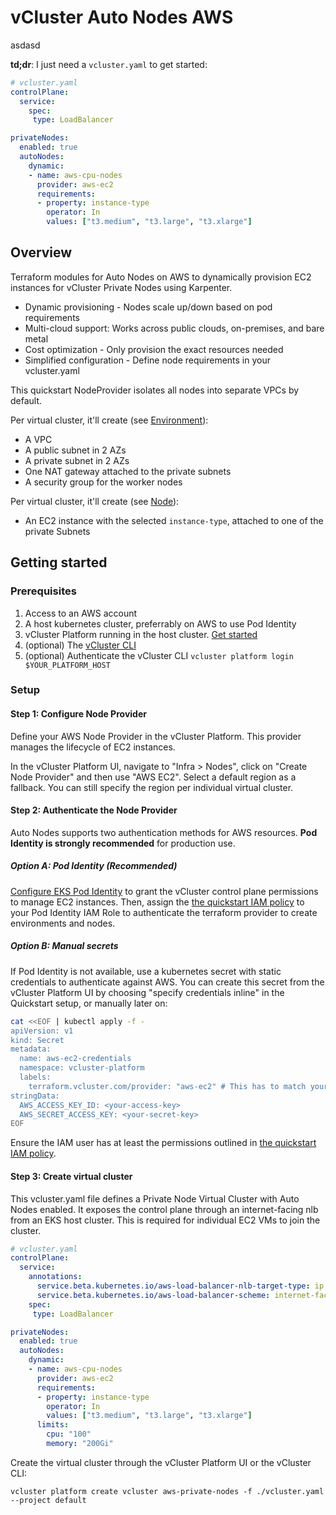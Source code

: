 # vCluster Auto Nodes AWS

asdasd

**td;dr**: I just need a `vcluster.yaml` to get started:

```yaml
# vcluster.yaml
controlPlane:
  service:
    spec:
     type: LoadBalancer

privateNodes:
  enabled: true
  autoNodes:
    dynamic:
    - name: aws-cpu-nodes
      provider: aws-ec2
      requirements:
      - property: instance-type
        operator: In
        values: ["t3.medium", "t3.large", "t3.xlarge"]
```

## Overview

Terraform modules for Auto Nodes on AWS to dynamically provision EC2 instances for vCluster Private Nodes using Karpenter.

- Dynamic provisioning - Nodes scale up/down based on pod requirements
- Multi-cloud support: Works across public clouds, on-premises, and bare metal
- Cost optimization - Only provision the exact resources needed
- Simplified configuration - Define node requirements in your vcluster.yaml

This quickstart NodeProvider isolates all nodes into separate VPCs by default.

Per virtual cluster, it'll create (see [Environment](./environment/)):

- A VPC
- A public subnet in 2 AZs
- A private subnet in 2 AZs
- One NAT gateway attached to the private subnets
- A security group for the worker nodes

Per virtual cluster, it'll create (see [Node](./node/)):

- An EC2 instance with the selected `instance-type`, attached to one of the private Subnets

## Getting started

### Prerequisites

1. Access to an AWS account
2. A host kubernetes cluster, preferrably on AWS to use Pod Identity
3. vCluster Platform running in the host cluster. [Get started](https://www.vcluster.com/docs/platform/install/quick-start-guide)
4. (optional) The [vCluster CLI](https://www.vcluster.com/docs/vcluster/#deploy-vcluster)
5. (optional) Authenticate the vCluster CLI `vcluster platform login $YOUR_PLATFORM_HOST`

### Setup

#### Step 1: Configure Node Provider

Define your AWS Node Provider in the vCluster Platform. This provider manages the lifecycle of EC2 instances.

In the vCluster Platform UI, navigate to "Infra > Nodes", click on "Create Node Provider" and then use "AWS EC2".
Select a default region as a fallback. You can still specify the region per individual virtual cluster.

#### Step 2: Authenticate the Node Provider

Auto Nodes supports two authentication methods for AWS resources. **Pod Identity is strongly recommended** for production use.

##### Option A: Pod Identity (Recommended)

[Configure EKS Pod Identity](https://docs.aws.amazon.com/eks/latest/userguide/pod-identities.html) to grant the vCluster control plane permissions to manage EC2 instances.
Then, assign the [the quickstart IAM policy](./docs/auto_nodes_policy.json) to your Pod Identity IAM Role to authenticate the terraform provider to create environments and nodes.

##### Option B: Manual secrets

If Pod Identity is not available, use a kubernetes secret with static credentials to authenticate against AWS.
You can create this secret from the vCluster Platform UI by choosing "specify credentials inline" in the Quickstart setup, or manually later on:

```bash
cat <<EOF | kubectl apply -f -
apiVersion: v1
kind: Secret
metadata:
  name: aws-ec2-credentials
  namespace: vcluster-platform
  labels:
    terraform.vcluster.com/provider: "aws-ec2" # This has to match your provider name
stringData:
  AWS_ACCESS_KEY_ID: <your-access-key> 
  AWS_SECRET_ACCESS_KEY: <your-secret-key>
EOF
```

Ensure the IAM user has at least the permissions outlined in [the quickstart IAM policy](./docs/auto_nodes_policy.json).

#### Step 3: Create virtual cluster

This vcluster.yaml file defines a Private Node Virtual Cluster with Auto Nodes enabled. It exposes the control plane through an internet-facing nlb from an EKS host cluster. This is required for individual EC2 VMs to join the cluster.

```yaml
# vcluster.yaml
controlPlane:
  service:
    annotations:
      service.beta.kubernetes.io/aws-load-balancer-nlb-target-type: ip
      service.beta.kubernetes.io/aws-load-balancer-scheme: internet-facing
    spec:
     type: LoadBalancer

privateNodes:
  enabled: true
  autoNodes:
    dynamic:
    - name: aws-cpu-nodes
      provider: aws-ec2
      requirements:
      - property: instance-type
        operator: In
        values: ["t3.medium", "t3.large", "t3.xlarge"]
      limits:
        cpu: "100"
        memory: "200Gi"
```

Create the virtual cluster through the vCluster Platform UI or the vCluster CLI:

 `vcluster platform create vcluster aws-private-nodes -f ./vcluster.yaml --project default`
